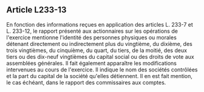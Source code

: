 Article L233-13
----
En fonction des informations reçues en application des articles L. 233-7 et L.
233-12, le rapport présenté aux actionnaires sur les opérations de l'exercice
mentionne l'identité des personnes physiques ou morales détenant directement ou
indirectement plus du vingtième, du dixième, des trois vingtièmes, du cinquième,
du quart, du tiers, de la moitié, des deux tiers ou des dix-neuf vingtièmes du
capital social ou des droits de vote aux assemblées générales. Il fait également
apparaître les modifications intervenues au cours de l'exercice. Il indique le
nom des sociétés contrôlées et la part du capital de la société qu'elles
détiennent. Il en est fait mention, le cas échéant, dans le rapport des
commissaires aux comptes.
